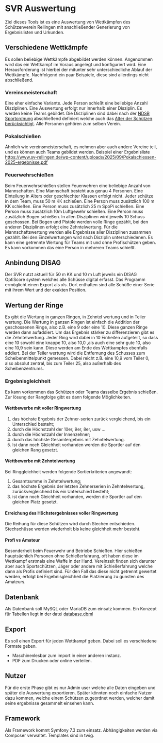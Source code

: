 # SVR Auswertung
Ziel dieses Tools ist es eine Auswertung von Wettkämpfen des Schützenverein Rellingen mit anschließender Generierung von Ergebnislisten und Urkunden.

## Verschiedene Wettkämpfe
Es sollen beliebige Wettkämpfe abgebildet werden können. Angenommen wird das ein Wettkampf im Voraus angelegt und konfiguriert wird.
Eine Herausforderung ist hierbei der mitunter sehr unterschiedliche Ablauf der Wettkämpfe.
Nachfolgend ein paar Beispiele, diese sind allerdings nicht abschließend.

### Vereinsmeisterschaft
Eine eher einfache Variante. Jede Person schießt eine beliebige Anzahl Disziplinen. Eine Auswertung erfolgt nur innerhalb einer Disziplin. Es werden keine Teams gebildet. Die Disziplinen sind dabei nach der [NDSB Sportordnung](https://www.ndsb-sh.de/download_ndsb_sportordnung.pdf) abschließend definiert welche auch das [Alter der Schützen berücksichtigt](https://www.ndsb-sh.de/download_/sport2025/klasseneinteilung_sportjahr_2025.pdf). Alle Personen gehören zum selben Verein.

### Pokalschießen
Ähnlich wie vereinsmeisterschaft, es nehmen aber auch andere Vereine teil, und es können auch Teams gebildet werden.
Beispiel einer Ergebnisliste https://www.sv-rellingen.de/wp-content/uploads/2025/09/Pokalschiessen-2025-ergebnisse.pdf

### Feuerwehrschießen
Beim Feuerwehrschießen stellen Feuerwehren eine beliebige Anzahl von Mannschaften. Eine Mannschaft besteht aus genau 4 Personen. Eine Einteilung in Alters oder geschlechter Klassen erfolgt nicht.
Jeder schütze in dem Team, muss 50 m KK schießen. Eine Person muss zusätzlich 100 m KK schießen. Eine Person muss zusätzlich 25 m SpoPi schießen. Eine Person muss zusätzlich 10m Luftgewehr schießen. Eine Person muss zusätzlich Bogen schießen.
In allen Disziplinen wird jeweils 10 Schuss geschossen. Bei Bogen und Pistole werden volle Ringe gezählt, bei den anderen Disziplinen erfolgt eine Zehntelwertung.
Für die Mannschaftswertung werden alle Ergebnisse aller Disziplinen zusammen gezählt. Bei den Einzelwertungen wird nach Disziplin unterschiedenen. 
Es kann eine getrennte Wertung für Teams mit und ohne Profischützen geben.
Es kann vorkommen das eine Person in mehreren Teams schießt.

## Anbindung DISAG
Der SVR nutzt aktuell für 50 m KK und 10 m Luft jeweils ein DISAG OptiScore system welches alle Schüsse digital erfasst. Das Programm ermöglicht einen Export als xls. Dort enthalten sind alle Schüße einer Serie mit ihrem Wert und der exakten Position.

## Wertung der Ringe
Es gibt die Wertung in ganzen Ringen, in Zehntel wertung und in Teiler wertung. Die Wertung in ganzen Ringen ist einfach die Addition der geschossenen Ringe, also z.B. eine 9 oder eine 10. Diese ganzen Ringe werden dann aufaddiert. Um das Ergebnis stärker zu differenzieren gibt es die Zehntelwertung. Jeder Ring wird dabei in 10 Einheiten aufgeteilt, so dass eine 10 sowohl eine knappe 10, also 10,0  ,als auch eine sehr gute 10, also eine 10,9 sein kann. Diese werden am Ende des Wettkampfes ebenfalls addiert.
Bei der Teiler wertung wird die Entfernung des Schusses zum Scheibenmittelpunkt gemessen. Dabei reicht z.B. eine 10,9 vom Teiler 0, also absolut zentral, bis zum Teiler 25, also außerhalb des Scheibenzentrums.

### Ergebnisgleichheit
Es kann vorkommen das Schützen oder Teams dasselbe Ergebnis schießen. Zur lösung der Rangfolge gibt es dann folgende Möglichkeiten.
#### Wettbewerbe mit voller Ringwertung
1. das höchste Ergebnis der Zehner-serien zurück vergleichend, bis ein Unterschied besteht;
2. durch die Höchstzahl der 10er, 9er, 8er, usw …
3. durch die Höchstzahl der Innenzehner;
4. durch das höchste Gesamtergebnis mit Zehntelwertung.
5. Ist dann noch Gleichheit vorhanden werden die Sportler auf den gleichen Rang gesetzt.

#### Wettbewerbe mit Zehntelwertung
Bei Ringgleichheit werden folgende Sortierkriterien angewandt:
1. Gesamtsumme in Zehntelwertung;
2. das höchste Ergebnis der letzten Zehnerserien in Zehntelwertung,
   zurückvergleichend bis ein Unterschied besteht;
3. ist dann noch Gleichheit vorhanden, werden die Sportler auf den gleichen Platz gesetzt.

#### Erreichung des Höchstergebnisses voller Ringwertung
Die Reihung für diese Schützen wird durch Stechen entschieden. Stechschüsse werden wiederholt bis keine gleichheit mehr besteht.

#### Profi vs Amateur
Besonderheit beim Feuerwehr und Betriebe Schießen. Hier schießen hauptsächlich Personen ohne Schießerfahrung, oft haben diese im Wettkampf erstmals eine Waffe in der Hand. Vereinzelt finden sich darunter aber auch Sportschützen, Jäger oder andere mit Schießerfahrung welche dann als Profis definiert sind.
Für den Fall das diese nicht getrennt gewertet werden, erfolgt bei Ergebnisgleichheit die Platzierung zu gunsten des Amateurs.

## Datenbank
Als Datenbank soll MySQL oder MariaDB zum einsatz kommen. Ein Konzept für Tabellen liegt in der datei [database.dbml](database.dbml)

## Export
Es soll einen Export für jeden Wettkampf geben. Dabei soll es verschiedene Formate geben.
 - Maschinenlesbar zum import in einer anderen instanz.
 - PDF zum Drucken oder online verteilen.

## Nutzer
Für die erste Phase gibt es nur Admin user welche alle Daten eingeben und später die Auswertung exportieren. Später könnten noch einfache Nutzer dazu kommen, welche einem Schützen zugeordnet werden, welcher damit seine ergebnisse gesammelt einsehen kann.

## Framework
Als Framework kommt Symfony 7.3 zum einsatz. Abhängigkeiten werden via Composer verwaltet. Templates sind in twig.
